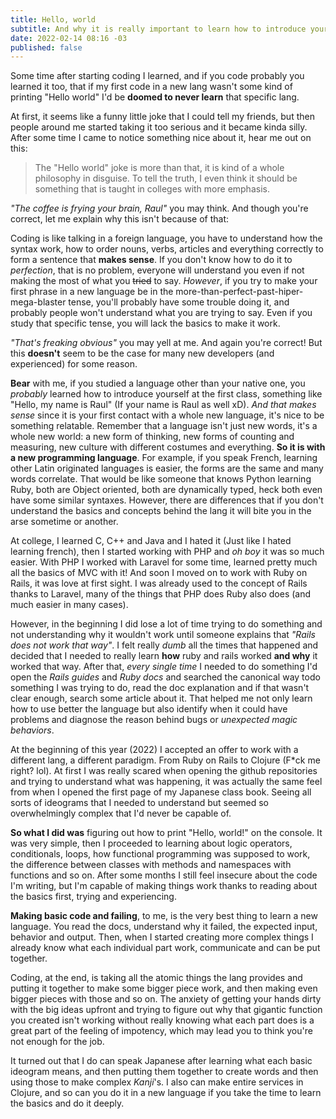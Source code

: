 ```yaml
---
title: Hello, world
subtitle: And why it is really important to learn how to introduce yourself
date: 2022-02-14 08:16 -03
published: false
---
```

[comment]: <> (content)
Some time after starting coding I learned, and if you code probably you learned it too, that if my first code in a new lang wasn't some kind of printing "Hello world" I'd be **doomed to never learn** that specific lang.

At first, it seems like a funny little joke that I could tell my friends, but then people around me started taking it too serious and it became kinda silly.
After some time I came to notice something nice about it, hear me out on this:

>The "Hello world" joke is more than that, it is kind of a whole philosophy in disguise. To tell the truth, I even think it should be something that is taught in colleges with more emphasis.

*"The coffee is frying your brain, Raul"* you may think. And though you're correct, let me explain why this isn't because of that:

Coding is like talking in a foreign language, you have to understand how the syntax work, how to order nouns, verbs, articles and everything correctly to form a sentence that **makes sense**. If you don't know how to do it to *perfection*, that is no problem, everyone will understand you even if not making the most of what you <strike>tried</strike> to say. *However*, if you try to make your first phrase in a new language be in the more-than-perfect-past-hiper-mega-blaster tense, you'll probably have some trouble doing it, and probably people won't understand what you are trying to say. Even if you study that specific tense, you will lack the basics to make it work.

*"That's freaking obvious"* you may yell at me. And again you're correct! But this **doesn't** seem to be the case for many new developers (and experienced) for some reason.

**Bear** with me, if you studied a language other than your native one, you *probably* learned how to introduce yourself at the first class, something like "Hello, my name is Raul" (If your name is Raul as well xD).
*And that makes sense* since it is your first contact with a whole new language, it's nice to be something relatable. Remember that a language isn't just new words, it's a whole new world: a new form of thinking, new forms of counting and measuring, new culture with different costumes and everything. **So it is with a new programming language**. For example, if you speak French, learning other Latin originated languages is easier, the forms are the same and many words correlate. That would be like someone that knows Python learning Ruby, both are Object oriented, both are dynamically typed, heck both even have some similar syntaxes. However, there are differences that if you don't understand the basics and concepts behind the lang it will bite you in the arse sometime or another.

At college, I learned C, C++ and Java and I hated it (Just like I hated learning french), then I started working with PHP and *oh boy* it was so much easier. With PHP I worked with Laravel for some time, learned pretty much all the basics of MVC with it! And soon I moved on to work with Ruby on Rails, it was love at first sight. I was already used to the concept of Rails thanks to Laravel, many of the things that PHP does Ruby also does (and much easier in many cases).

However, in the beginning I did lose a lot of time trying to do something and not understanding why it wouldn't work until someone explains that *"Rails does not work that way"*. I felt really *dumb* all the times that happened and decided that I needed to really learn **how** ruby and rails worked **and why** it worked that way. After that, *every single time* I needed to do something I'd open the *Rails guides* and *Ruby docs* and searched the canonical way todo something I was trying to do, read the doc explanation and if that wasn't clear enough, search some article about it. That helped me not only learn how to use better the language but also identify when it could have problems and diagnose the reason behind bugs or *unexpected magic behaviors*.

At the beginning of this year (2022) I accepted an offer to work with a different lang, a different paradigm. From Ruby on Rails to Clojure (F*ck me right? lol). At first I was really scared when opening the github repositories and trying to understand what was happening, it was actually the same feel from when I opened the first page of my Japanese class book. Seeing all sorts of ideograms that I needed to understand but seemed so overwhelmingly complex that I'd never be capable of.

**So what I did was** figuring out how to print "Hello, world!" on the console. It was very simple, then I proceeded to learning about logic operators, conditionals, loops, how functional programming was supposed to work, the difference between classes with methods and namespaces with functions and so on. After some months I still feel insecure about the code I'm writing, but I'm capable of making things work thanks to reading about the basics first, trying and experiencing.

**Making basic code and failing**, to me, is the very best thing to learn a new language. You read the docs, understand why it failed, the expected input, behavior and output. Then, when I started creating more complex things I already know what each individual part work, communicate and can be put together.

Coding, at the end, is taking all the atomic things the lang provides and putting it together to make some bigger piece work, and then making even bigger pieces with those and so on.
The anxiety of getting your hands dirty with the big ideas upfront and trying to figure out why that gigantic function you created isn't working without really knowing what each part does is a great part of the feeling of impotency, which may lead you to think you're not enough for the job.

It turned out that I do can speak Japanese after learning what each basic ideogram means, and then putting them together to create words and then using those to make complex *Kanji*'s. I also can make entire services in Clojure, and so can you do it in a new language if you take the time to learn the basics and do it deeply.
